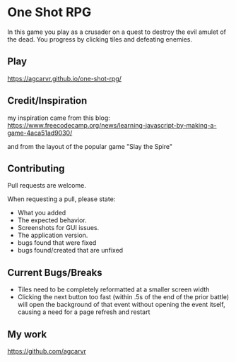 # One Shot RPG

In this game you play as a crusader on a quest to destroy the evil amulet of the dead. You progress by clicking tiles and defeating enemies.

## Play

https://agcarvr.github.io/one-shot-rpg/

## Credit/Inspiration
my inspiration came from this blog: https://www.freecodecamp.org/news/learning-javascript-by-making-a-game-4aca51ad9030/

and from the layout of the popular game "Slay the Spire"

## Contributing
Pull requests are welcome.

When requesting a pull, please state:
* What you added
* The expected behavior.
* Screenshots for GUI issues.
* The application version.
* bugs found that were fixed
* bugs found/created that are unfixed

## Current Bugs/Breaks
* Tiles need to be completely reformatted at a smaller screen width
* Clicking the next button too fast (within .5s of the end of the prior battle) will open the background of that event without opening the event itself, causing a need for a page refresh and restart

## My work
https://github.com/agcarvr
